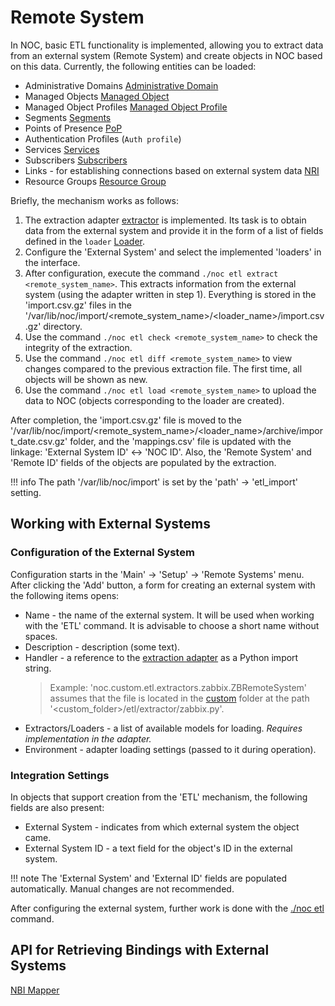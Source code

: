 # Remote System

In NOC, basic ETL functionality is implemented, allowing you to extract data from an external system (Remote System) and create objects in NOC based on this data. Currently, the following entities can be loaded:

* Administrative Domains [Administrative Domain](../administrative-domain/index.md)
* Managed Objects [Managed Object](../managed-object/index.md)
* Managed Object Profiles [Managed Object Profile](../managed-object-profile/index.md)
* Segments [Segments](../network-segment/index.md)
* Points of Presence [PoP](../container/index.md)
* Authentication Profiles (`Auth profile`)
* Services [Services](../service/index.md)
* Subscribers [Subscribers](../subscriber/index.md)
* Links - for establishing connections based on external system data [NRI](../../discovery-reference/box/nri.md)
* Resource Groups [Resource Group](../resource-group/index.md)

Briefly, the mechanism works as follows:

1. The extraction adapter [extractor](../../etl/index.md) is implemented. Its task is to obtain data from the external system and provide it in the form of a list of fields defined in the `loader` [Loader](../../etl/index.md).
2. Configure the 'External System' and select the implemented 'loaders' in the interface.
3. After configuration, execute the command `./noc etl extract <remote_system_name>`. This extracts information from the external system (using the adapter written in step 1). Everything is stored in the 'import.csv.gz' files in the '/var/lib/noc/import/<remote_system_name>/<loader_name>/import.csv.gz' directory.
4. Use the command `./noc etl check <remote_system_name>` to check the integrity of the extraction.
5. Use the command `./noc etl diff <remote_system_name>` to view changes compared to the previous extraction file. The first time, all objects will be shown as new.
6. Use the command `./noc etl load <remote_system_name>` to upload the data to NOC (objects corresponding to the loader are created).

After completion, the 'import.csv.gz' file is moved to the '/var/lib/noc/import/<remote_system_name>/<loader_name>/archive/import_date.csv.gz' folder, and the 'mappings.csv' file is updated with the linkage: 'External System ID' <-> 'NOC ID'. Also, the 'Remote System' and 'Remote ID' fields of the objects are populated by the extraction.

<!-- prettier-ignore -->
!!! info
    The path '/var/lib/noc/import' is set by the 'path' -> 'etl_import' setting.

## Working with External Systems

### Configuration of the External System

Configuration starts in the 'Main' -> 'Setup' -> 'Remote Systems' menu. After clicking the 'Add' button, a form for creating an external system with the following items opens:

* Name - the name of the external system. It will be used when working with the 'ETL' command. It is advisable to choose a short name without spaces.
* Description - description (some text).
* Handler - a reference to the [extraction adapter](../../etl/index.md) as a Python import string.
  > Example: 'noc.custom.etl.extractors.zabbix.ZBRemoteSystem' assumes that the file is located in the [custom](../../custom/index.md) folder at the path '<custom_folder>/etl/extractor/zabbix.py'.
* Extractors/Loaders - a list of available models for loading. *Requires implementation in the adapter.*
* Environment - adapter loading settings (passed to it during operation).

### Integration Settings

In objects that support creation from the 'ETL' mechanism, the following fields are also present:

* External System - indicates from which external system the object came.
* External System ID - a text field for the object's ID in the external system.

<!-- prettier-ignore -->
!!! note
    The 'External System' and 'External ID' fields are populated automatically. Manual changes are not recommended.

After configuring the external system, further work is done with the [./noc etl](../../man/etl.md) command.

## API for Retrieving Bindings with External Systems

[NBI Mapper](../../nbi-api-reference/getmappings.md)
